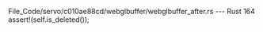File_Code/servo/c010ae88cd/webglbuffer/webglbuffer_after.rs --- Rust
164         assert!(self.is_deleted());                                                                                                                        

